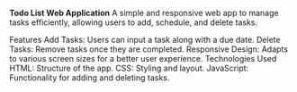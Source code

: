 **Todo List Web Application**
A simple and responsive web app to manage tasks efficiently, allowing users to add, schedule, and delete tasks.

Features
Add Tasks: Users can input a task along with a due date.
Delete Tasks: Remove tasks once they are completed.
Responsive Design: Adapts to various screen sizes for a better user experience.
Technologies Used
HTML: Structure of the app.
CSS: Styling and layout.
JavaScript: Functionality for adding and deleting tasks.
